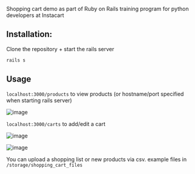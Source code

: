 
Shopping cart demo as part of Ruby on Rails training program for python developers at Instacart

## Installation:

Clone the repository + start the rails server
```bash
rails s
```

## Usage

``localhost:3000/products`` to view products (or hostname/port specified when starting rails server) 

![image](https://user-images.githubusercontent.com/56845234/125472917-272ed3dd-1fcd-4dd6-9c08-6a66fc0fb6f1.png)

``localhost:3000/carts`` to add/edit a cart

![image](https://user-images.githubusercontent.com/56845234/125473078-44f36a51-37a2-4a83-ba75-ec001e7c41fc.png)

![image](https://user-images.githubusercontent.com/56845234/125473125-c984ccf3-43c9-4c62-a245-dbc23cc343ef.png)


You can upload a shopping list or new products via csv. example files in ``/storage/shopping_cart_files``




